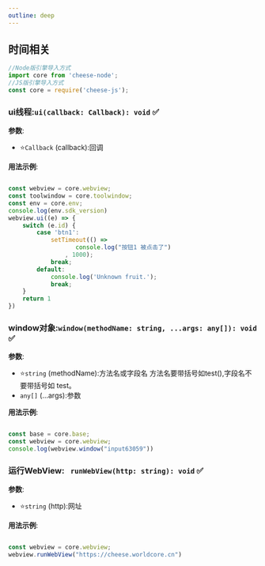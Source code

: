 ```yaml
---
outline: deep
---
```


## 时间相关

```javascript
//Node版引擎导入方式
import core from 'cheese-node';
//JS版引擎导入方式
const core = require('cheese-js');
```

### ui线程:`ui(callback: Callback): void` :white_check_mark:

**参数**:
- ⭐`Callback` (callback):回调

**用法示例**:

```javascript

const webview = core.webview;
const toolwindow = core.toolwindow;
const env = core.env;
console.log(env.sdk_version)
webview.ui((e) => {
    switch (e.id) {
        case 'btn1':
            setTimeout(() =>
                   console.log("按钮1 被点击了")
                , 1000);
            break;
        default:
            console.log('Unknown fruit.');
            break;
    }
    return 1
})
```

### window对象:`window(methodName: string, ...args: any[]): void` :white_check_mark:

**参数**:
- ⭐`string` (methodName):方法名或字段名 方法名要带括号如test(),字段名不要带括号如 test。
- `any[]` (...args):参数

**用法示例**:
```javascript

const base = core.base;
const webview = core.webview;
console.log(webview.window("input63059"))
```

### 运行WebView: ` runWebView(http: string): void` :white_check_mark:

**参数**:
- ⭐`string` (http):网址

**用法示例**:
```javascript

const webview = core.webview;
webview.runWebView("https://cheese.worldcore.cn")
```